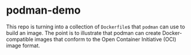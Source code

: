 # podman-demo

This repo is turning into a collection of `Dockerfile`s 
that `podman` can use to build
an image. The point is to illustrate that podman can create
Docker-compatible images that conform to the Open Container Initiative (OCI)
image format.

